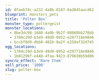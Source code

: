```yaml
---
id: 0faeb74c-a232-4a8b-8187-0ad845aacd62
blueprint: monsters_pets
title: 'Polter Box'
monster_type: poltergeist
monster_locations:
  - 8be3dc98-1680-4a9b-9b2f-08868bb276bb
  - 1704c29d-b3e9-49d9-8952-e297718e9846
  - bccbf8d9-dbb0-402b-8a2f-e258af32d745
egg_locations:
  - 1704c29d-b3e9-49d9-8952-e297718e9846
  - 1b81296f-e448-4faa-9423-879638b59d06
syncro_effect: 'Rare Item'
sell_price: '1000'
slug: polter-box
---
```

